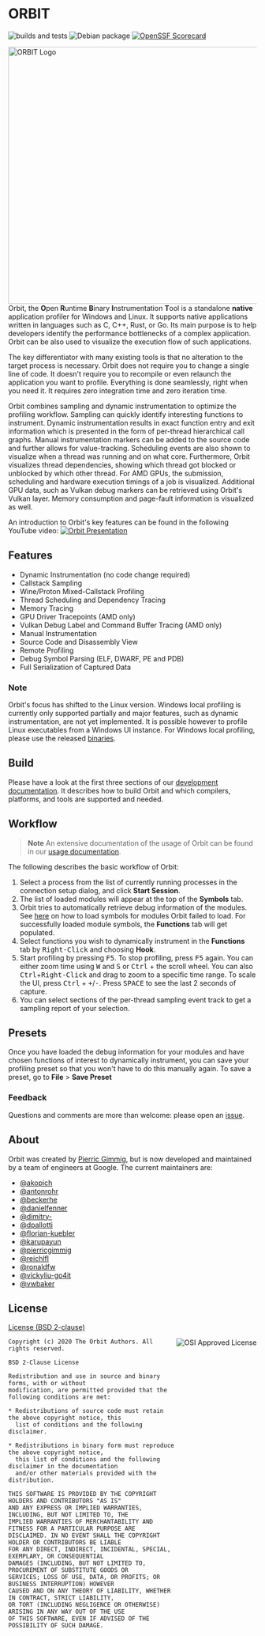 # ORBIT
![builds and tests](https://github.com/google/orbit/actions/workflows/build-and-test.yml/badge.svg?branch=main)
![Debian package](https://github.com/google/orbit/actions/workflows/release.yml/badge.svg?branch=main)
[![OpenSSF Scorecard](https://api.securityscorecards.dev/projects/github.com/google/orbit/badge)](https://api.securityscorecards.dev/projects/github.com/google/orbit)

<img alt="ORBIT Logo" src="contrib/logos/orbit_logo_simple.png" align="right" width="520" >

Orbit, the **O**pen **R**untime **B**inary **I**nstrumentation **T**ool is a
standalone **native** application profiler for Windows and Linux. It supports
native applications written in languages such as C, C++, Rust, or Go. Its main
purpose is to help developers identify the performance bottlenecks of a complex
application. Orbit can be also used to visualize the execution flow of such
applications.

The key differentiator with many existing tools is that no alteration to the
target process is necessary. Orbit does not require you to change a single line
of code. It doesn't require you to recompile or even relaunch the application
you want to profile. Everything is done seamlessly, right when you need it. It
requires zero integration time and zero iteration time.

Orbit combines sampling and dynamic instrumentation to optimize the profiling
workflow. Sampling can quickly identify interesting functions to instrument.
Dynamic instrumentation results in exact function entry and exit information
which is presented in the form of per-thread hierarchical call graphs.
Manual instrumentation markers can be added to the source code and further
allows for value-tracking. Scheduling events are also shown to visualize when a
thread was running and on what core. Furthermore, Orbit visualizes thread
dependencies, showing which thread got blocked or unblocked by which other
thread. For AMD GPUs, the submission, scheduling and hardware execution timings
of a job is visualized. Additional GPU data, such as Vulkan debug markers can be
retrieved using Orbit's Vulkan layer. Memory consumption and page-fault
information is visualized as well.

An introduction to Orbit's key features can be found in the following YouTube
video:
[![Orbit Presentation][orbit_youtube_presentation]](https://www.youtube.com/watch?v=8V-EPBPGZPs)

## Features

- Dynamic Instrumentation (no code change required)
- Callstack Sampling
- Wine/Proton Mixed-Callstack Profiling
- Thread Scheduling and Dependency Tracing
- Memory Tracing
- GPU Driver Tracepoints (AMD only)
- Vulkan Debug Label and Command Buffer Tracing (AMD only)
- Manual Instrumentation
- Source Code and Disassembly View
- Remote Profiling
- Debug Symbol Parsing (ELF, DWARF, PE and PDB)
- Full Serialization of Captured Data

### Note

Orbit's focus has shifted to the Linux version. Windows local profiling is
currently only supported partially and major features, such as dynamic
instrumentation, are not yet implemented. It is possible however to profile
Linux executables from a Windows UI instance. For Windows local profiling,
please use the released
[binaries](https://github.com/google/orbit/releases).

## Build

Please have a look at the first three sections of our
[development documentation](DEVELOPMENT.md). It describes how to build Orbit and
which compilers, platforms, and tools are supported and needed.

## Workflow

> **Note** An extensive documentation of the usage of Orbit can be found in our
> [usage documentation](documentation/DOCUMENTATION.md).

The following describes the basic workflow of Orbit:
1. Select a process from the list of currently running processes in the connection
   setup dialog, and click **Start Session**.
2. The list of loaded modules will appear at the top of the **Symbols** tab.
3. Orbit tries to automatically retrieve debug information of the modules.
   See [here](documentation/DOCUMENTATION.md#load-symbols) on how to load
   symbols for modules Orbit failed to load. For successfully loaded module
   symbols, the **Functions** tab will get populated.
4. Select functions you wish to dynamically instrument in the **Functions** tab
   by <kbd>Right-Click</kbd> and choosing **Hook**.
5. Start profiling by pressing <kbd>F5</kbd>. To stop profiling, press
   <kbd>F5</kbd> again. You can either zoom time using <kbd>W</kbd> and
   <kbd>S</kbd> or <kbd>Ctrl</kbd> + the scroll wheel. You can also
   <kbd>Ctrl</kbd>+<kbd>Right-Click</kbd> and drag to zoom to a specific time
   range. To scale the UI, press <kbd>Ctrl</kbd> + <kbd>+</kbd>/<kbd>-</kbd>.
   Press <kbd>SPACE</kbd> to see the last 2 seconds of capture.
6. You can select sections of the per-thread sampling event track to get a
   sampling report of your selection.

## Presets

Once you have loaded the debug information for your modules and have chosen
functions of interest to dynamically instrument, you can save your profiling
preset so that you won't have to do this manually again. To save a preset, go to
**File** > **Save Preset**

### Feedback

Questions and comments are more than welcome: please open an
[issue](https://github.com/google/orbit/issues/new).

## About

Orbit was created by [Pierric Gimmig](https://www.linkedin.com/in/pgimmig/), but
is now developed and maintained by a team of engineers at Google. The current
maintainers are:
* [@akopich](https://github.com/akopich)
* [@antonrohr](https://github.com/antonrohr)
* [@beckerhe](https://github.com/beckerhe)
* [@danielfenner](https://github.com/danielfenner)
* [@dimitry-](https://github.com/dimitry-)
* [@dpallotti](https://github.com/dpallotti)
* [@florian-kuebler](https://github.com/florian-kuebler)
* [@karupayun](https://github.com/karupayun)
* [@pierricgimmig](https://github.com/pierricgimmig)
* [@reichlfl](https://github.com/reichlfl)
* [@ronaldfw](https://github.com/ronaldfw)
* [@vickyliu-go4it](https://github.com/vickyliu-go4it)
* [@vwbaker](https://github.com/vwbaker)

## License

[License (BSD 2-clause)](./LICENSE)

<a href="http://opensource.org/licenses/BSD-2-Clause" target="_blank">
<img style="float: right" src="http://opensource.org/trademarks/opensource/OSI-Approved-License-100x137.png" alt="OSI Approved License">
</a>

```text
Copyright (c) 2020 The Orbit Authors. All rights reserved.

BSD 2-Clause License

Redistribution and use in source and binary forms, with or without
modification, are permitted provided that the following conditions are met:

* Redistributions of source code must retain the above copyright notice, this
  list of conditions and the following disclaimer.

* Redistributions in binary form must reproduce the above copyright notice,
  this list of conditions and the following disclaimer in the documentation
  and/or other materials provided with the distribution.

THIS SOFTWARE IS PROVIDED BY THE COPYRIGHT HOLDERS AND CONTRIBUTORS "AS IS"
AND ANY EXPRESS OR IMPLIED WARRANTIES, INCLUDING, BUT NOT LIMITED TO, THE
IMPLIED WARRANTIES OF MERCHANTABILITY AND FITNESS FOR A PARTICULAR PURPOSE ARE
DISCLAIMED. IN NO EVENT SHALL THE COPYRIGHT HOLDER OR CONTRIBUTORS BE LIABLE
FOR ANY DIRECT, INDIRECT, INCIDENTAL, SPECIAL, EXEMPLARY, OR CONSEQUENTIAL
DAMAGES (INCLUDING, BUT NOT LIMITED TO, PROCUREMENT OF SUBSTITUTE GOODS OR
SERVICES; LOSS OF USE, DATA, OR PROFITS; OR BUSINESS INTERRUPTION) HOWEVER
CAUSED AND ON ANY THEORY OF LIABILITY, WHETHER IN CONTRACT, STRICT LIABILITY,
OR TORT (INCLUDING NEGLIGENCE OR OTHERWISE) ARISING IN ANY WAY OUT OF THE USE
OF THIS SOFTWARE, EVEN IF ADVISED OF THE POSSIBILITY OF SUCH DAMAGE.
```


[orbit_youtube_presentation]: contrib/logos/orbit_presentation_youtube.png
